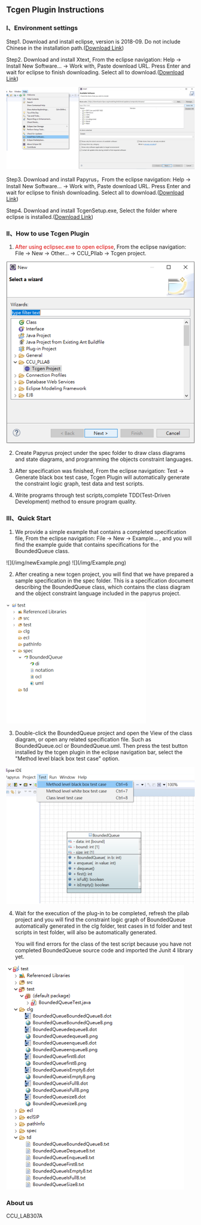 ## Tcgen Plugin Instructions


### I、Environment settings


  Step1.  Download and install eclipse, version is 2018-09. Do not include Chinese in the installation path.([Download Link](https://www.eclipse.org/downloads/download.php?file=/technology/epp/downloads/release/2018-09/R/eclipse-jee-2018-09-win32-x86_64.zip))

  
  Step2.  Download and install Xtext, From the eclipse navigation: Help -> Install New Software... -> Work with, Paste download URL.
Press Enter and wait for eclipse to finish downloading. Select all to download.([Download Link](https://download.eclipse.org/modeling/tmf/xtext/updates/composite/releases/))  

![](/img/HelpInstall3.png)

  Step3.  Download and install Papyrus，From the eclipse navigation: Help -> Install New Software... -> Work with, Paste download URL.
Press Enter and wait for eclipse to finish downloading. Select all to download.([Download Link](https://download.eclipse.org/modeling/mdt/papyrus/updates/releases/2018-09/))

  Step4.  Download and install TcgenSetup.exe, Select the folder where eclipse is installed.([Download Link](https://drive.google.com/open?id=1YQCuyN-neuGVMSnI0tkjJfIANZYZp-pr))


### II、How to use Tcgen Plugin

<ol start = "1">  
  <li>
  <font color="#dd0000">After using eclipsec.exe to open eclipse</font>, From the eclipse navigation: File -> New -> Other... -> CCU_Pllab -> Tcgen project.  
  </li>
</ol>  

![](/img/tcgen.png)

<ol start = "2">  
  <li>
  Create Papyrus project under the spec folder to draw class diagrams and state diagrams, and programming the objects constraint languages.
  </li>
</ol>

<ol start = "3">  
  <li>
  After specification was finished, From the eclipse navigation: Test -> Generate black box test case, Tcgen Plugin will automatically generate the constraint logic graph, test data and test scripts.
  </li>
</ol>

<ol start = "4">  
  <li>
  Write programs through test scripts,complete TDD(Test-Driven Development) method to ensure program quality.
  </li>
</ol>

### III、Quick Start

<ol start = "1">  
  <li>
  We provide a simple example that contains a completed specification file, From the eclipse navigation: File -> New -> Example… , and you will find the example guide that contains specifications for the BoundedQueue class.
  </li>
</ol>
![](/img/newExample.png)
![](/img/Example.png)

<ol start = "2">  
  <li>
  After creating a new tcgen project, you will find that we have prepared a sample specification in the spec folder.
This is a specification document describing the BoundedQueue class, which contains the class diagram and the object constraint language included in the papyrus project.
  </li>
</ol>  

![](/img/spec.png)

<ol start = "3">  
  <li>
  Double-click the BoundedQueue project and open the View of the class diagram, or open any related specification file. Such as BoundedQueue.ocl or BoundedQueue.uml. Then press the test button installed by the tcgen plugin in the eclipse navigation bar, select the "Method level black box test case" option.  
  </li>
</ol>

![](/img/testoption.png)

<ol start = "4">  
  <li>
  <p>Wait for the execution of the plug-in to be completed, refresh the pllab project and you will find the constraint logic graph of BoundedQueue automatically generated in the clg folder, test cases in td folder and test scripts in test folder, will also be automatically generated.</p>
  <p>You will find errors for the class of the test script because you have not completed BoundedQueue source code and imported the Junit 4 library yet.</p>
  </li>
</ol>

![](/img/generate.png)

### About us

CCU_LAB307A

